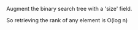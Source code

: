 Augment the binary search tree with a 'size' field. 

So retrieving the rank of any element is O(log n)
